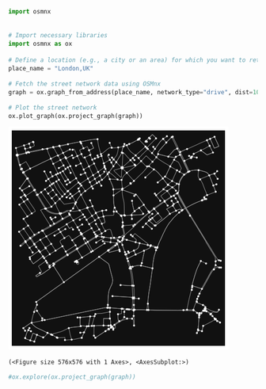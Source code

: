 ```python
import osmnx
```


```python

# Import necessary libraries
import osmnx as ox

# Define a location (e.g., a city or an area) for which you want to retrieve the street network
place_name = "London,UK"


```


```python
# Fetch the street network data using OSMnx
graph = ox.graph_from_address(place_name, network_type="drive", dist=1000)


```


```python
# Plot the street network
ox.plot_graph(ox.project_graph(graph))

```


    
![png](streetnetwork01_files/streetnetwork01_3_0.png)
    





    (<Figure size 576x576 with 1 Axes>, <AxesSubplot:>)




```python
#ox.explore(ox.project_graph(graph))

```


```python

```
